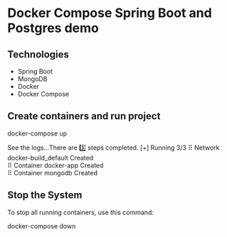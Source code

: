 <h1>Docker Compose Spring Boot and Postgres demo</h1>
<h2>Technologies</h2>
<ul>
  <li>Spring Boot</li>
  <li>MongoDB</li>
  <li>Docker</li>
  <li>Docker Compose</li>
</ul>

<h2>Create containers and run project</h2>
docker-compose up

See the logs…There are 3️⃣ steps completed.
[+] Running 3/3
 ⠿ Network docker-build_default  Created                                                                                                                           
 ⠿ Container docker-app          Created                                                                                                                           
 ⠿ Container mongodb             Created

<h2>Stop the System</h2>
To stop all running containers, use this command:

docker-compose down
